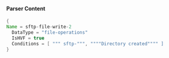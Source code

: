 #### Parser Content
```Java
{
Name = sftp-file-write-2
  DataType = "file-operations"
  IsHVF = true
  Conditions = [ """ sftp-""", """"Directory created"""" ]
}
```